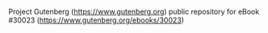 Project Gutenberg (https://www.gutenberg.org) public repository for eBook #30023 (https://www.gutenberg.org/ebooks/30023)
